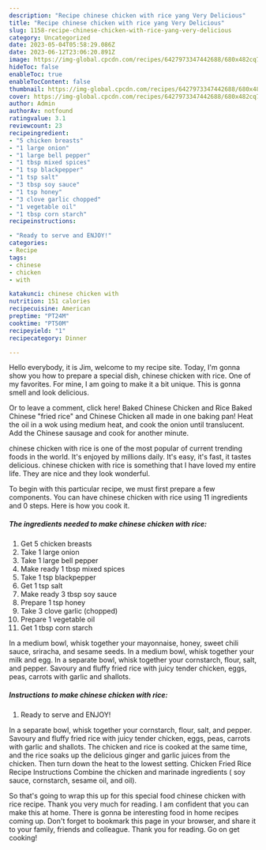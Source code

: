 ```yaml
---
description: "Recipe chinese chicken with rice yang Very Delicious"
title: "Recipe chinese chicken with rice yang Very Delicious"
slug: 1158-recipe-chinese-chicken-with-rice-yang-very-delicious
category: Uncategorized
date: 2023-05-04T05:58:29.086Z
date: 2023-06-12T23:06:20.891Z
image: https://img-global.cpcdn.com/recipes/6427973347442688/680x482cq70/chinese-chicken-with-rice-recipe-main-photo.jpg
hideToc: false
enableToc: true
enableTocContent: false
thumbnail: https://img-global.cpcdn.com/recipes/6427973347442688/680x482cq70/chinese-chicken-with-rice-recipe-main-photo.jpg
cover: https://img-global.cpcdn.com/recipes/6427973347442688/680x482cq70/chinese-chicken-with-rice-recipe-main-photo.jpg
author: Admin
authorAv: notfound
ratingvalue: 3.1
reviewcount: 23
recipeingredient:
- "5 chicken breasts"
- "1 large onion"
- "1 large bell pepper"
- "1 tbsp mixed spices"
- "1 tsp blackpepper"
- "1 tsp salt"
- "3 tbsp soy sauce"
- "1 tsp honey"
- "3 clove garlic chopped"
- "1 vegetable oil"
- "1 tbsp corn starch"
recipeinstructions:

- "Ready to serve and ENJOY!"
categories:
- Recipe
tags:
- chinese
- chicken
- with

katakunci: chinese chicken with 
nutrition: 151 calories
recipecuisine: American
preptime: "PT24M"
cooktime: "PT50M"
recipeyield: "1"
recipecategory: Dinner

---
```



Hello everybody, it is Jim, welcome to my recipe site. Today, I'm gonna show you how to prepare a special dish, chinese chicken with rice. One of my favorites. For mine, I am going to make it a bit unique. This is gonna smell and look delicious.

Or to leave a comment, click here! Baked Chinese Chicken and Rice Baked Chinese &#34;fried rice&#34; and Chinese Chicken all made in one baking pan! Heat the oil in a wok using medium heat, and cook the onion until translucent. Add the Chinese sausage and cook for another minute.

chinese chicken with rice is one of the most popular of current trending foods in the world. It's enjoyed by millions daily. It's easy, it's fast, it tastes delicious. chinese chicken with rice is something that I have loved my entire life. They are nice and they look wonderful.


To begin with this particular recipe, we must first prepare a few components. You can have chinese chicken with rice using 11 ingredients and 0 steps. Here is how you cook it.

<!--inarticleads1-->

##### The ingredients needed to make chinese chicken with rice:

1. Get 5 chicken breasts
1. Take 1 large onion
1. Take 1 large bell pepper
1. Make ready 1 tbsp mixed spices
1. Take 1 tsp blackpepper
1. Get 1 tsp salt
1. Make ready 3 tbsp soy sauce
1. Prepare 1 tsp honey
1. Take 3 clove garlic (chopped)
1. Prepare 1 vegetable oil
1. Get 1 tbsp corn starch


In a medium bowl, whisk together your mayonnaise, honey, sweet chili sauce, sriracha, and sesame seeds. In a medium bowl, whisk together your milk and egg. In a separate bowl, whisk together your cornstarch, flour, salt, and pepper. Savoury and fluffy fried rice with juicy tender chicken, eggs, peas, carrots with garlic and shallots. 

<!--inarticleads2-->

##### Instructions to make chinese chicken with rice:


1. Ready to serve and ENJOY!

In a separate bowl, whisk together your cornstarch, flour, salt, and pepper. Savoury and fluffy fried rice with juicy tender chicken, eggs, peas, carrots with garlic and shallots. The chicken and rice is cooked at the same time, and the rice soaks up the delicious ginger and garlic juices from the chicken. Then turn down the heat to the lowest setting. Chicken Fried Rice Recipe Instructions Combine the chicken and marinade ingredients ( soy sauce, cornstarch, sesame oil, and oil). 

So that's going to wrap this up for this special food chinese chicken with rice recipe. Thank you very much for reading. I am confident that you can make this at home. There is gonna be interesting food in home recipes coming up. Don't forget to bookmark this page in your browser, and share it to your family, friends and colleague. Thank you for reading. Go on get cooking!
